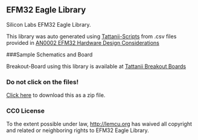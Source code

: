 ## EFM32 Eagle Library

Silicon Labs EFM32 Eagle Library.

This library was auto generated using [Tattanii-Scripts](https://github.com/lemcu/Tattanii-Scripts) from .csv files provided in [AN0002 EFM32 Hardware Design Considerations](http://cdn.energymicro.com/dl/an/zip/an0002_efm32_hardware_design_considerations.zip)

###Sample Schematics and Board

Breakout-Board using this library is available at [Tattanii Breakout Boards](https://github.com/viswesr/Tattanii-Breakout-Boards)

### Do not click on the files! 

[Click here](https://github.com/lemcu/EnergyMicro-Eagle-Library/zipball/master) to download this as a zip file.

### CC0 License 

To the extent possible under law, http://lemcu.org has waived all copyright and related or neighboring rights to EFM32 Eagle Library.


